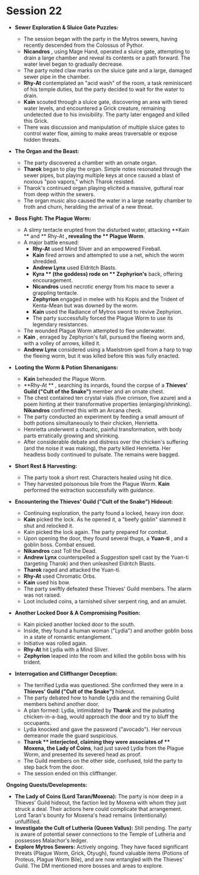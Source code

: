 # Session 22

* **Sewer Exploration & Sluice Gate Puzzles:**

  * The session began with the party in the Mytros sewers, having recently descended from the Colossus of Pythor.  
  * **Nicandros** , using Mage Hand, operated a sluice gate, attempting to drain a large chamber and reveal its contents or a path forward. The water level began to gradually decrease.  
  * The party noted claw marks on the sluice gate and a large, damaged sewer pipe in the chamber.  
  * **Rhy-At** contemplated an "acid wash" of the room, a task reminiscent of his temple duties, but the party decided to wait for the water to drain.  
  * **Kain** scouted through a sluice gate, discovering an area with tiered water levels, and encountered a Grick creature, remaining undetected due to his invisibility. The party later engaged and killed this Grick.  
  * There was discussion and manipulation of multiple sluice gates to control water flow, aiming to make areas traversable or expose hidden threats.  
* **The Organ and the Beast:**

  * The party discovered a chamber with an ornate organ.  
  * **Tharok** began to play the organ. Simple notes resonated through the sewer pipes, but playing multiple keys at once caused a blast of noxious "poo vapors," which Tharok resisted.  
  * Tharok's continued organ playing elicited a massive, guttural roar from deep within the sewers.  
  * The organ music also caused the water in a large nearby chamber to froth and churn, heralding the arrival of a new threat.  
* **Boss Fight: The Plague Worm:**

  * A slimy tentacle erupted from the disturbed water, attacking **Kain ** and ** Rhy-At **, revealing the ** Plague Worm**.  
  * A major battle ensued:  
    * **Rhy-At** used Mind Sliver and an empowered Fireball.  
    * **Kain** fired arrows and attempted to use a net, which the worm shredded.  
    * **Andrew Lynx** used Eldritch Blasts.  
    * **Kyra ** (the goddess) rode on ** Zephyrion's** back, offering encouragement.  
    * **Nicandros** used necrotic energy from his mace to sever a grappling tentacle.  
    * **Zephyrion** engaged in melee with his Kopis and the Trident of Kenta-Mean but was downed by the worm.  
    * **Kain** used the Radiance of Mytros sword to revive Zephyrion.  
    * The party successfully forced the Plague Worm to use its legendary resistances.  
  * The wounded Plague Worm attempted to flee underwater.  
  * **Kain** , enraged by Zephyrion's fall, pursued the fleeing worm and, with a volley of arrows, killed it.  
  * **Andrew Lynx** considered using a Maelstrom spell from a harp to trap the fleeing worm, but it was killed before this was fully enacted.  
* **Looting the Worm & Potion Shenanigans:**

  * **Kain** beheaded the Plague Worm.  
  * **Rhy-At ** , searching its innards, found the corpse of a **Thieves' Guild ("Cult of the Snake")** member and an ornate chest.  
  * The chest contained ten crystal vials (five crimson, five azure) and a poem hinting at their transformative properties (enlarging/shrinking). **Nikandros** confirmed this with an Arcana check.  
  * The party conducted an experiment by feeding a small amount of both potions simultaneously to their chicken, Henrietta.  
  * Henrietta underwent a chaotic, painful transformation, with body parts erratically growing and shrinking.  
  * After considerable debate and distress over the chicken's suffering (and the noise it was making), the party killed Henrietta. Her headless body continued to pulsate. The remains were bagged.  
* **Short Rest & Harvesting:**

  * The party took a short rest. Characters healed using hit dice.  
  * They harvested poisonous bile from the Plague Worm. **Kain** performed the extraction successfully with guidance.  
* **Encountering the Thieves' Guild ("Cult of the Snake") Hideout:**

  * Continuing exploration, the party found a locked, heavy iron door.  
  * **Kain** picked the lock. As he opened it, a "beefy goblin" slammed it shut and relocked it.  
  * Kain picked the lock again. The party prepared for combat.  
  * Upon opening the door, they found several thugs, a **Yuan-ti** , and a goblin boss. Combat ensued.  
  * **Nikandros** cast Toll the Dead.  
  * **Andrew Lynx** counterspelled a *Suggestion* spell cast by the Yuan-ti (targeting Tharok) and then unleashed Eldritch Blasts.  
  * **Tharok** raged and attacked the Yuan-ti.  
  * **Rhy-At** used Chromatic Orbs.  
  * **Kain** used his bow.  
  * The party swiftly defeated these Thieves' Guild members. The alarm was not raised.  
  * Loot included coins, a tarnished silver serpent ring, and an amulet.  
* **Another Locked Door & A Compromising Position:**

  * Kain picked another locked door to the south.  
  * Inside, they found a human woman ("Lydia") and another goblin boss in a state of romantic entanglement.  
  * Initiative was rolled again.  
  * **Rhy-At** hit Lydia with a Mind Sliver.  
  * **Zephyrion** leaped into the room and killed the goblin boss with his trident.  
* **Interrogation and Cliffhanger Deception:**

  * The terrified Lydia was questioned. She confirmed they were in a **Thieves' Guild ("Cult of the Snake")** hideout.  
  * The party debated how to handle Lydia and the remaining Guild members behind another door.  
  * A plan formed: Lydia, intimidated by **Tharok** and the pulsating chicken-in-a-bag, would approach the door and try to bluff the occupants.  
  * Lydia knocked and gave the password ("avocado"). Her nervous demeanor made the guard suspicious.  
  * **Tharok ** interjected, claiming they were associates of ** Moxena, the Lady of Coins**, had just saved Lydia from the Plague Worm, and presented its severed head as proof.  
  * The Guild members on the other side, confused, told the party to step back from the door.  
  * The session ended on this cliffhanger.

 **Ongoing Quests/Developments:**

* **The Lady of Coins (Lord Taran/Moxena):** The party is now deep in a Thieves' Guild hideout, the faction led by Moxena with whom they just struck a deal. Their actions here could complicate that arrangement. Lord Taran's bounty for Moxena's head remains (intentionally) unfulfilled.  
* **Investigate the Cult of Lutheria (Queen Vallus):** Still pending. The party is aware of potential sewer connections to the Temple of Lutheria and possesses Malachor's ledger.  
* **Explore Mytros Sewers:** Actively ongoing. They have faced significant threats (Plague Worm, Grick, Otyugh), found valuable items (Potions of Proteus, Plague Worm Bile), and are now entangled with the Thieves' Guild. The DM mentioned more bosses and areas to explore.

